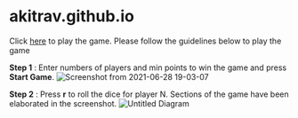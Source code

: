 
# akitrav.github.io

Click [here](https://akitrav.github.io/) to play the game. Please follow the guidelines below to play the game

**Step 1** : Enter numbers of players and min points to win the game and press **Start Game**.
![Screenshot from 2021-06-28 19-03-07](https://user-images.githubusercontent.com/6028167/123644966-86265680-d843-11eb-886a-1c092673bcb6.png)

**Step 2** : Press **r** to roll the dice for player N. Sections of the game have been elaborated in the screenshot.
![Untitled Diagram](https://user-images.githubusercontent.com/6028167/123647797-08b01580-d846-11eb-8be8-733f58d28702.png)



